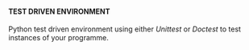 <h4>TEST DRIVEN ENVIRONMENT</h4>
<div> Python test driven environment using either <i>Unittest</i> or <i>Doctest</i> to test instances of your programme.</div>